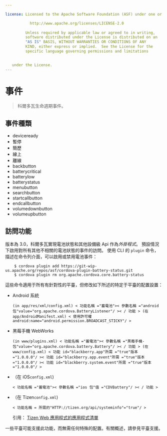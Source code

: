 ```yaml
---

license: Licensed to the Apache Software Foundation (ASF) under one or more contributor license agreements. See the NOTICE file distributed with this work for additional information regarding copyright ownership. The ASF licenses this file to you under the Apache License, Version 2.0 (the "License"); you may not use this file except in compliance with the License. You may obtain a copy of the License at

           http://www.apache.org/licenses/LICENSE-2.0
    
         Unless required by applicable law or agreed to in writing,
         software distributed under the License is distributed on an
         "AS IS" BASIS, WITHOUT WARRANTIES OR CONDITIONS OF ANY
         KIND, either express or implied.  See the License for the
         specific language governing permissions and limitations
    

   under the License.
---
```


# 事件

> 科爾多瓦生命週期事件。

## 事件種類

*   deviceready
*   暫停
*   簡歷
*   線上
*   離線
*   backbutton
*   batterycritical
*   batterylow
*   batterystatus
*   menubutton
*   searchbutton
*   startcallbutton
*   endcallbutton
*   volumedownbutton
*   volumeupbutton

## 訪問功能

版本為 3.0，科爾多瓦實現電池狀態和其他設備級 Api 作為*外掛程式*。 預設情況下啟用對所有其他不相關的電池狀態的事件的訪問。 使用 CLI 的 `plugin` 命令，描述在命令列介面，可以啟用或禁用電池事件：

        $ cordova plugin add https://git-wip-us.apache.org/repos/asf/cordova-plugin-battery-status.git
        $ cordova plugin rm org.apache.cordova.core.battery-status
    

這些命令適用于所有有針對性的平臺，但修改如下所述的特定于平臺的配置設置：

*   Android 系統
    
        (in app/res/xml/config.xml) < 功能名稱 ="蓄電池">< 參數名稱 ="android 包"value="org.apache.cordova.BatteryListener"/ >< / 功能 > (在 app/AndroidManifest.xml) < 使用許可權 android:name="android.permission.BROADCAST_STICKY"/ >
        

*   黑莓手機 WebWorks
    
        (in www/plugins.xml) < 功能名稱 ="蓄電池">< 參數名稱 ="黑莓手機-包"value="org.apache.cordova.battery.Battery"/ >< / 功能 > (在 www/config.xml) < 功能 id="blackberry.app"所需 ="true"版本 ="1.0.0.0"/ >< 功能 id="blackberry.app.event"所需 ="true"版本 ="1.0.0.0"/ >< 功能 id="blackberry.system.event"所需 ="true"版本 ="1.0.0.0"/ >
        

*   （在 iOS`config.xml`)
    
        < 功能名稱 ="蓄電池">< 參數名稱 ="ios 包"值 ="CDVBattery"/ >< / 功能 >
        

*   （在 Tizen`config.xml`)
    
        < 功能名稱 = 所需的"HTTP://tizen.org/api/systeminfo"="true"/ >
        
    
    引用： [Tizen Web 應用程式的應用程式清單][1]

 [1]: https://developer.tizen.org/help/topic/org.tizen.help.gs/Creating%20a%20Project.html?path=0_1_1_3#8814682_CreatingaProject-EditingconfigxmlFeatures

一些平臺可能支援此功能，而無需任何特殊的配置。有關概述，請參見平臺支援。